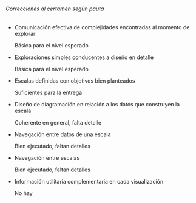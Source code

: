 ###### Correcciones al certamen según pauta

- Comunicación efectiva de complejidades encontradas al momento de explorar

	Básica para el nivel esperado

- Exploraciones simples conducentes a diseño en detalle

	Básica para el nivel esperado

- Escalas definidas con objetivos bien planteados

	Suficientes para la entrega

- Diseño de diagramación en relación a los datos que construyen la escala

	Coherente en general, falta detalle

- Navegación entre datos de una escala                                

	Bien ejecutado, faltan detalles

- Navegación entre escalas                                            

	Bien ejecutado, faltan detalles

- Información utilitaria complementaria en cada visualización  

  No hay
